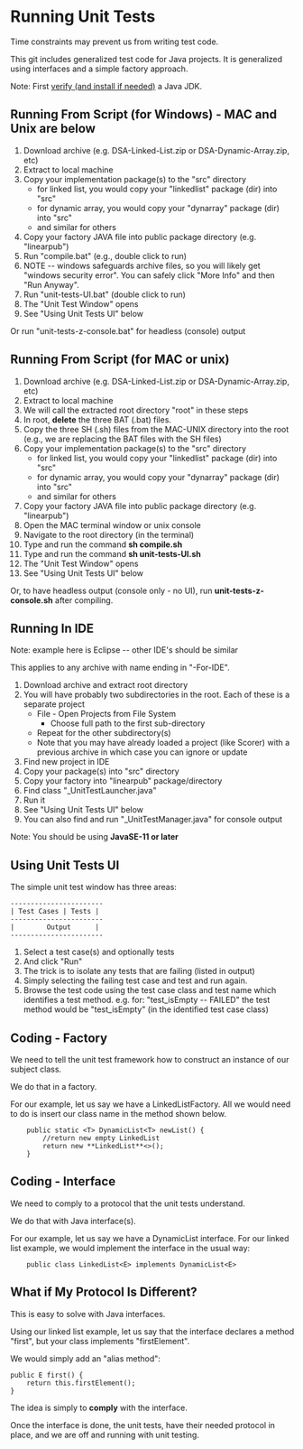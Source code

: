 

# Running Unit Tests

Time constraints may prevent us from writing test code.

This git includes generalized test code for Java projects. It is generalized using interfaces and a simple factory approach.

Note: First [verify (and install if needed)](https://objectcoding.com/Books/XdocRoot/Intro/I/103InstallingJava/103InstallingJava.html?20112813203) a Java JDK.

## Running From Script (for Windows) - MAC and Unix are below

1. Download archive (e.g. DSA-Linked-List.zip or DSA-Dynamic-Array.zip, etc)
2. Extract to local machine
3. Copy your implementation package(s) to the "src" directory
    - for linked list, you would copy your "linkedlist" package (dir) into "src"
    - for dynamic array, you would copy your "dynarray" package (dir) into "src" 
    - and similar for others
4. Copy your factory JAVA file into public package directory (e.g. "linearpub")
5. Run "compile.bat" (e.g., double click to run)
6. NOTE -- windows safeguards archive files, so you will likely get "windows security error". You can safely click "More Info" and then "Run Anyway".
7. Run "unit-tests-UI.bat" (double click to run)
8. The "Unit Test Window" opens
9. See "Using Unit Tests UI" below

Or run "unit-tests-z-console.bat" for headless (console) output

## Running From Script (for MAC or unix)

1. Download archive (e.g. DSA-Linked-List.zip or DSA-Dynamic-Array.zip, etc)
2. Extract to local machine
3. We will call the extracted root directory "root" in these steps
4. In root, **delete** the three BAT (.bat) files.
5. Copy the three SH (.sh) files from the MAC-UNIX directory into the root (e.g., we are replacing the BAT files with the SH files)
6. Copy your implementation package(s) to the "src" directory
    - for linked list, you would copy your "linkedlist" package (dir) into "src"
    - for dynamic array, you would copy your "dynarray" package (dir) into "src" 
    - and similar for others
7. Copy your factory JAVA file into public package directory (e.g. "linearpub")
8. Open the MAC terminal window or unix console
9. Navigate to the root directory (in the terminal)
10. Type and run the command **sh compile.sh**
11. Type and run the command **sh unit-tests-UI.sh**
12. The "Unit Test Window" opens
13. See "Using Unit Tests UI" below

Or, to have headless output (console only - no UI), run **unit-tests-z-console.sh** after compiling.

## Running In IDE

Note: example here is Eclipse -- other IDE's should be similar

This applies to any archive with name ending in "-For-IDE".

1. Download archive and extract root directory
2. You will have probably two subdirectories
	in the root. Each of these is a separate project
    - File - Open Projects from File System
      - Choose full path to the first sub-directory
    - Repeat for the other subdirectory(s)
    - Note that you may have already loaded a project (like Scorer) with a previous archive in which case you can ignore or update
3. Find new project in IDE
4. Copy your package(s) into "src" directory
5. Copy your factory into "linearpub" package/directory
6. Find class "_UnitTestLauncher.java"
7. Run it
8. See "Using Unit Tests UI" below
9. You can also find and run "_UnitTestManager.java" for console output

Note: You should be using **JavaSE-11 or later**

## Using Unit Tests UI

The simple unit test window has three areas:

	-----------------------
	| Test Cases | Tests |
	-----------------------
	|        Output      |
	-----------------------

1. Select a test case(s) and optionally tests
2. And click "Run"
3. The trick is to isolate any tests that are failing (listed in output)
4. Simply selecting the failing test case and test and run again.
5. Browse the test code using the test case class and test name which identifies a test method.
  e.g. for:
      "test_isEmpty -- FAILED"
  the test method would be "test_isEmpty" (in the identified test case class)
  
## Coding - Factory

We need to tell the unit test framework how to construct an instance of our subject class.

We do that in a factory.

For our example, let us say we have a LinkedListFactory. All we would need to do is insert our class name in the method shown below.

~~~
	public static <T> DynamicList<T> newList() {
		//return new empty LinkedList
		return new **LinkedList**<>();
	}
~~~

## Coding - Interface

We need to comply to a protocol that the unit tests understand.

We do that with Java interface(s).

For our example, let us say we have a DynamicList interface. For our linked list example, we would implement the interface in the usual way:

~~~
	public class LinkedList<E> implements DynamicList<E>
~~~

## What if My Protocol Is Different?

This is easy to solve with Java interfaces.

Using our linked list example, let us say that the interface declares a method "first", but your class implements "firstElement".

We would simply add an "alias method":

~~~
public E first() {
	return this.firstElement();
}
~~~

The idea is simply to **comply** with the interface.

Once the interface is done, the unit tests, have their needed protocol in place, and we are off and running with unit testing.
